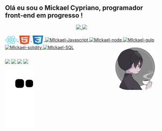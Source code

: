 ## Olá eu sou o Mickael Cypriano, programador front-end em progresso !
<div align="center">
  <a href="https://github.com/MickaelZ7">
  <img height="170em" src="https://github-readme-stats.vercel.app/api?username=MickaelZ7&show_icons=true&theme=dark&include_all_commits=true&count_private=true"/>
  <img height="110em" src="https://github-readme-stats.vercel.app/api/top-langs/?username=MickaelZ7&layout=compact&langs_count=7&theme=dark"/>
</div>
<div style="display: inline_block"><br>
  <img align="center" alt="MIckael-React" height="30" width="40" src="https://raw.githubusercontent.com/devicons/devicon/master/icons/react/react-original.svg">
  <img align="center" alt="MIckael-HTML" height="30" width="40" src="https://raw.githubusercontent.com/devicons/devicon/master/icons/html5/html5-original.svg">
  <img align="center" alt="MIckael-CSS" height="30" width="40" src="https://raw.githubusercontent.com/devicons/devicon/master/icons/css3/css3-original.svg">
  <img align="center" alt="MIckael-Javascript" height="30" width="40" src="https://cdn.jsdelivr.net/gh/devicons/devicon/icons/javascript/javascript-original.svg" />
  <img align="center" alt="MIckael-node" height="30" width="40" src="https://cdn.jsdelivr.net/gh/devicons/devicon/icons/nodejs/nodejs-original.svg" />
  <img align="center" alt="MIckael-gulp" height="30" width="40" src="https://cdn.jsdelivr.net/gh/devicons/devicon/icons/gulp/gulp-plain.svg" />
  <img align="center" alt="MIckael-solidity" height="30" width="40" src="https://cdn.jsdelivr.net/gh/devicons/devicon/icons/solidity/solidity-original.svg">
  <img align="center" alt="MIckael-SQL" height="30" width="60" src="https://cdn.jsdelivr.net/gh/devicons/devicon/icons/mysql/mysql-original-wordmark.svg" />
          
  
  <img align="right" alt="Mickael-pic" height="150" style="border-radius:50px;" src="https://raw.githubusercontent.com/MickaelZ7/Web_list_old/orkut/img/download20220605154938.png">
</div>
  
  ##
 
<div> 
  <a href="https://instagram.com/Mic_ofcial" target="_blank"><img src="https://img.shields.io/badge/-Instagram-%23E4405F?style=for-the-badge&logo=instagram&logoColor=white" target="_blank"></a>
 <a href="https://wa.me/5522981266082?text=ol%C3%A1+Mickael%2C+vim+pelo+github+tudo+bem+%3F" target="_blank"><img src="https://img.shields.io/badge/WhatsApp-25D366?style=for-the-badge&logo=whatsapp&logoColor=white" target="_blank"></a> 
  <a href = "mailto:mickael.cypriano.r@gmail.com"><img src="https://img.shields.io/badge/-Gmail-%23333?style=for-the-badge&logo=gmail&logoColor=white" target="_blank"></a>
  <a href="https://www.linkedin.com/in/mickael-cypriano-da-rocha-a9b1801a1" target="_blank"><img src="https://img.shields.io/badge/-LinkedIn-%230077B5?style=for-the-badge&logo=linkedin&logoColor=white" target="_blank"></a> 
 
  ![Snake animation](https://github.com/rafaballerini/rafaballerini/blob/output/github-contribution-grid-snake.svg)
 
</div>
